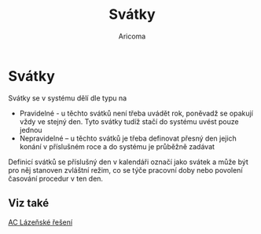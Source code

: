 ﻿---
    title: "Svátky"
    author: Aricoma
    ms.date: 04/30/2018
    ms.topic: article
    ms.prod: dynamics-nav-2017
    ms.contentlocale: cs-cz
    ms.lasthandoff: 04/30/2018
---

# Svátky
Svátky se v systému dělí dle typu na 
-	Pravidelné - u těchto svátků není třeba uvádět rok, poněvadž se opakují vždy ve stejný den. Tyto svátky tudíž stačí do systému uvést pouze jednou
-	Nepravidelné – u těchto svátků je třeba definovat přesný den jejich konání v příslušném roce a do systému je průběžně zadávat

Definicí svátků se příslušný den v kalendáři označí jako svátek a může být pro něj stanoven zvláštní režim, co se týče pracovní doby nebo povolení časování procedur v ten den. 

## <a name="see-also"></a>Viz také
[AC Lázeňské řešení](spa-solution.md)